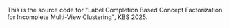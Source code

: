 This is the source code for "Label Completion Based Concept Factorization for Incomplete Multi-View Clustering", KBS 2025.
